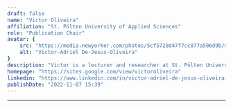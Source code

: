 ```yaml
---
draft: false
name: "Victor Oliveira"
affiliation: "St. Pölten University of Applied Sciences"
role: "Publication Chair"
avatar: {
    src: "https://media.newyorker.com/photos/5cf5728d47f7cc877a506d9b/master/w_1920,c_limit/Fry-KeanuReeves-2.jpg",
    alt: "Victor-Adriel De-Jesus-Oliveira"
}
description: "Victor is a lecturer and researcher at St. Pölten University of Applied Sciences. He is currently exploring situated data visualization, sonification, and quantitative user experience, among other topics. "
homepage: "https://sites.google.com/view/victoroliveira"
linkedin: "https://www.linkedin.com/in/victor-adriel-de-jesus-oliveira-b07a183a/"
publishDate: "2022-11-07 15:39"
---
```

****